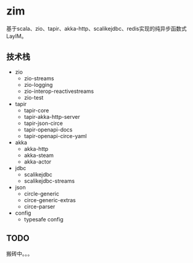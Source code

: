 # zim
基于scala、zio、tapir、akka-http、scalikejdbc、redis实现的纯异步函数式LayIM。

## 技术栈

- zio
  - zio-streams
  - zio-logging
  - zio-interop-reactivestreams
  - zio-test
- tapir
  - tapir-core
  - tapir-akka-http-server
  - tapir-json-circe
  - tapir-openapi-docs
  - tapir-openapi-circe-yaml
- akka
  - akka-http
  - akka-steam
  - akka-actor
- jdbc
  - scalikejdbc 
  - scalikejdbc-streams
- json 
  - circle-generic
  - circe-generic-extras
  - circe-parser
- config
  - typesafe config 

## TODO

搬砖中。。。